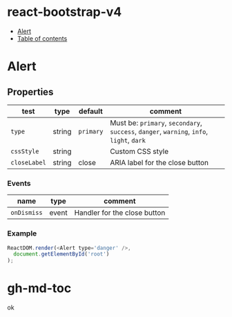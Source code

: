 # react-bootstrap-v4

   * [Alert](#alert-component)
   * [Table of contents](#table-of-contents)


Alert
=======

Properties
-----

test | type | default | comment
-- | -- | -- | -- 
`type` | string | `primary` | Must be: `primary`, `secondary`, `success`, `danger`, `warning`, `info`, `light`, `dark`
`cssStyle` | string | | Custom CSS style 
`closeLabel` | string | close | ARIA label for the close button 

### Events
name | type | comment
-- | -- | --
 `onDismiss` | event | Handler for the close button 

### Example

```js
ReactDOM.render(<Alert type='danger' />,
  document.getElementById('root')
);
```

gh-md-toc
=========

ok
